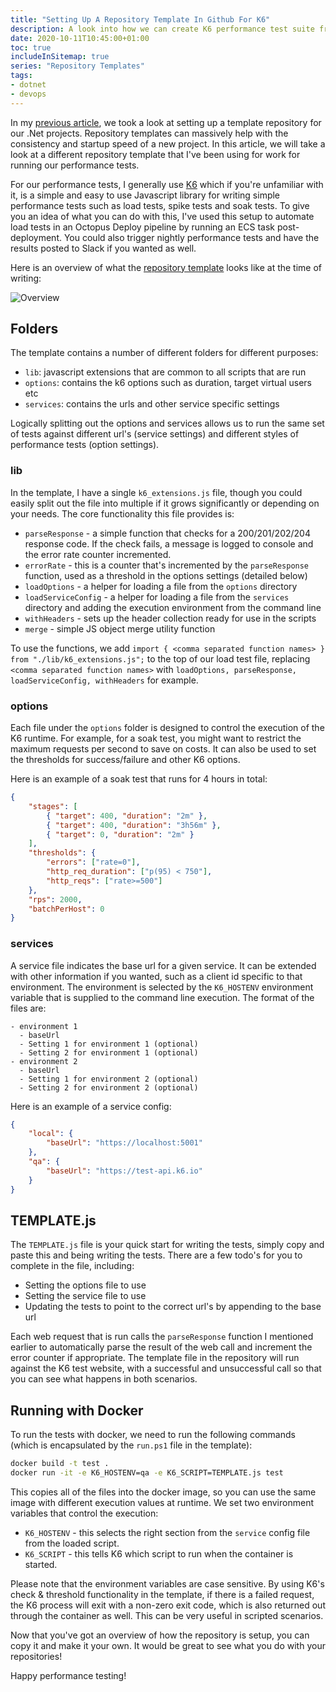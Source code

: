 ```yaml
---
title: "Setting Up A Repository Template In Github For K6"
description: A look into how we can create K6 performance test suite from a Github repository template.
date: 2020-10-11T10:45:00+01:00
toc: true
includeInSitemap: true
series: "Repository Templates"
tags:
- dotnet
- devops
---
```


In my [previous article](/article/2020/10/setting-up-a-repository-template-in-github-for-.net/), we took a look at setting up a template repository for our .Net projects. Repository templates can massively help with the consistency and startup speed of a new project. In this article, we will take a look at a different repository template that I've been using for work for running our performance tests.

<!--more-->

For our performance tests, I generally use [K6](https://k6.io) which if you're unfamiliar with it, is a simple and easy to use Javascript library for writing simple performance tests such as load tests, spike tests and soak tests. To give you an idea of what you can do with this, I've used this setup to automate load tests in an Octopus Deploy pipeline by running an ECS task post-deployment. You could also trigger nightly performance tests and have the results posted to Slack if you wanted as well.

Here is an overview of what the [repository template](https://github.com/Im5tu/template-k6) looks like at the time of writing:

![Overview](/img/template-k6/overview.png)

## Folders

The template contains a number of different folders for different purposes:

- `lib`: javascript extensions that are common to all scripts that are run
- `options`: contains the k6 options such as duration, target virtual users etc
- `services`: contains the urls and other service specific settings

Logically splitting out the options and services allows us to run the same set of tests against different url's (service settings) and different styles of performance tests (option settings).

### lib

In the template, I have a single `k6_extensions.js` file, though you could easily split out the file into multiple if it grows significantly or depending on your needs. The core functionality this file provides is:

- `parseResponse` - a simple function that checks for a 200/201/202/204 response code. If the check fails, a message is logged to console and the error rate counter incremented.
- `errorRate` - this is a counter that's incremented by the `parseResponse` function, used as a threshold in the options settings (detailed below)
- `loadOptions` - a helper for loading a file from the `options` directory
- `loadServiceConfig` - a helper for loading a file from the `services` directory and adding the execution environment from the command line
- `withHeaders` - sets up the header collection ready for use in the scripts
- `merge` - simple JS object merge utility function

To use the functions, we add `import { <comma separated function names> } from "./lib/k6_extensions.js";` to the top of our load test file, replacing `<comma separated function names>` with `loadOptions, parseResponse, loadServiceConfig, withHeaders` for example.

### options

Each file under the `options` folder is designed to control the execution of the K6 runtime. For example, for a soak test, you might want to restrict the maximum requests per second to save on costs. It can also be used to set the thresholds for success/failure and other K6 options.

Here is an example of a soak test that runs for 4 hours in total:

```json
{
    "stages": [
        { "target": 400, "duration": "2m" },
        { "target": 400, "duration": "3h56m" },
        { "target": 0, "duration": "2m" }
    ],
    "thresholds": {
        "errors": ["rate=0"],
        "http_req_duration": ["p(95) < 750"],
        "http_reqs": ["rate>=500"]
    },
    "rps": 2000,
    "batchPerHost": 0
}
```

### services

A service file indicates the base url for a given service. It can be extended with other information if you wanted, such as a client id specific to that environment. The environment is selected by the `K6_HOSTENV` environment variable that is supplied to the command line execution. The format of the files are:

```
- environment 1
  - baseUrl
  - Setting 1 for environment 1 (optional)
  - Setting 2 for environment 1 (optional)
- environment 2
  - baseUrl
  - Setting 1 for environment 2 (optional)
  - Setting 2 for environment 2 (optional)
```

Here is an example of a service config:

```json
{
    "local": {
        "baseUrl": "https://localhost:5001"
    },
    "qa": {
        "baseUrl": "https://test-api.k6.io"
    }
}
```

## TEMPLATE.js

The `TEMPLATE.js` file is your quick start for writing the tests, simply copy and paste this and being writing the tests. There are a few todo's for you to complete in the file, including:

- Setting the options file to use
- Setting the service file to use
- Updating the tests to point to the correct url's by appending to the base url

Each web request that is run calls the `parseResponse` function I mentioned earlier to automatically parse the result of the web call and increment the error counter if appropriate. The template file in the repository will run against the K6 test website, with a successful and unsuccessful call so that you can see what happens in both scenarios.

## Running with Docker

To run the tests with docker, we need to run the following commands (which is encapsulated by the `run.ps1` file in the template):

```bash
docker build -t test .
docker run -it -e K6_HOSTENV=qa -e K6_SCRIPT=TEMPLATE.js test
```

This copies all of the files into the docker image, so you can use the same image with different execution values at runtime. We set two environment variables that control the execution:

- `K6_HOSTENV` - this selects the right section from the `service` config file from the loaded script.
- `K6_SCRIPT` - this tells K6 which script to run when the container is started.

Please note that the environment variables are case sensitive. By using K6's check & threshold functionality in the template, if there is a failed request, the K6 process will exit with a non-zero exit code, which is also returned out through the container as well. This can be very useful in scripted scenarios.

Now that you've got an overview of how the repository is setup, you can copy it and make it your own. It would be great to see what you do with your repositories!

Happy performance testing!
